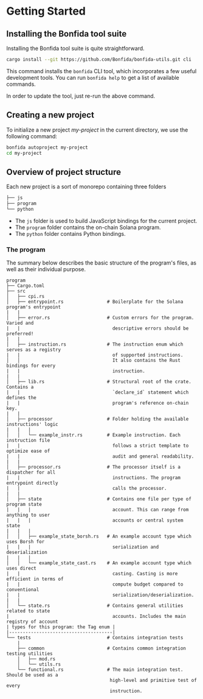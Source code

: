 # Getting Started

## Installing the Bonfida tool suite

Installing the Bonfida tool suite is quite straightforward.

```bash
cargo install --git https://github.com/Bonfida/bonfida-utils.git cli
```

This command installs the `bonfida` CLI tool, which incorporates a few useful development tools.
You can run `bonfida help` to get a list of available commands.

In order to update the tool, just re-run the above command.

## Creating a new project

To initialize a new project _my-project_ in the current directory, we use the following command:

```bash
bonfida autoproject my-project
cd my-project
```

## Overview of project structure

Each new project is a sort of monorepo containing three folders

```bash
├── js
├── program
└── python
```

- The `js` folder is used to build JavaScript bindings for the current project.
- The `program` folder contains the on-chain Solana program.
- The `python` folder contains Python bindings.

### The program

The summary below describes the basic structure of the program's files, as well as their individual purpose.

```text
program                               
├── Cargo.toml                       
├── src                              
│   ├── cpi.rs                       
│   ├── entrypoint.rs                # Boilerplate for the Solana program's entrypoint
|   |
│   ├── error.rs                     # Custom errors for the program. Varied and 
|   |                                  descriptive errors should be preferred!
|   |
│   ├── instruction.rs               # The instruction enum which serves as a registry 
|   |                                  of supported instructions.
│   │                                  It also contains the Rust bindings for every 
|   |                                  instruction.
|   |
│   ├── lib.rs                       # Structural root of the crate. Contains a 
|   |                                  `declare_id` statement which defines the 
|   |                                  program's reference on-chain key.
|   |
│   ├── processor                    # Folder holding the available instructions' logic
|   |   |
│   │   └── example_instr.rs         # Example instruction. Each instruction file 
|   |                                  follows a strict template to optimize ease of 
|   |                                  audit and general readability.
|   |
│   ├── processor.rs                 # The processor itself is a dispatcher for all 
|   |                                  instructions. The program entrypoint directly 
|   |                                  calls the processor.
|   |
│   ├── state                        # Contains one file per type of program state 
|   |   |                              account. This can range from anything to user 
|   |   |                              accounts or central system state
|   |   |
│   │   ├── example_state_borsh.rs   # An example account type which uses Borsh for 
|   |   |                              serialization and deserialization
|   |   |
│   │   └── example_state_cast.rs    # An example account type which uses direct 
|   |                                  casting. Casting is more efficient in terms of 
|   |                                  compute budget compared to conventional 
|   |                                  serialization/deserialization.
|   | 
│   └── state.rs                     # Contains general utilities related to state 
|                                      accounts. Includes the main registry of account 
| types for this program: the Tag enum |
|--------------------------------------|
└── tests                            # Contains integration tests
    |
    ├── common                       # Contains common integration testing utilities
    │   ├── mod.rs                   
    │   └── utils.rs                 
    └── functional.rs                # The main integration test. Should be used as a 
                                      high-level and primitive test of every 
                                      instruction.


```
